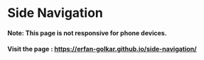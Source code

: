 # Side Navigation
#### Note: This page is not responsive for phone devices.
#### Visit the page : https://erfan-golkar.github.io/side-navigation/
